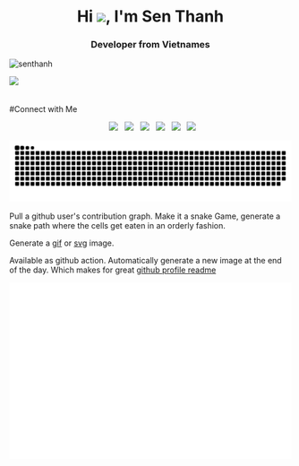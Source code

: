 <h1 align="center"> Hi <img src="https://img.icons8.com/plasticine/100/000000/facebook.png" width="25">, I'm Sen Thanh </h1>
<h3 align="center"> Developer from Vietnames</h3>
<p align="left"> <img src="https://komarev.com/ghpvc/?username=manhkhac&color=ff69b4" alt="senthanh" /> </p>
<p align="left"> <a href="https://github.com/ryo-ma/github-profile-trophy">
  <img width=800 src="https://github-profile-trophy.vercel.app/?username=manhkhac&column=8&theme=gruvbox&no-frame=true"/></a> 
</p>
<br>
#Connect with Me
<p align="center">
&nbsp; <a href="https://twitter.com/nguyenmanh" target="_blank" rel="noopener noreferrer"><img src="https://img.icons8.com/plasticine/100/000000/twitter.png" width="100" /></a>  
&nbsp; <a href="https://www.instagram.com/manhklove1" target="_blank" rel="noopener noreferrer"><img src="https://img.icons8.com/plasticine/100/000000/instagram-new.png" width="100" /></a>  
&nbsp; <a href="https://github.com/manhkhac" target="_blank" rel="noopener noreferrer"><img src="https://img.icons8.com/plasticine/100/000000/github.png" width="100" /></a>
&nbsp; <a href="https://www.facebook.com/manhict" target="_blank" rel="noopener noreferrer"><img src="https://img.icons8.com/plasticine/100/000000/facebook.png"  width="100" /></a>
&nbsp; <a href="https://t.me/manhkhac" target="_blank" rel="noopener noreferrer"><img src="https://img.icons8.com/plasticine/100/000000/telegram-app.png"  width="97" /></a>
&nbsp; <a href="mailto:nguyenmanhict@gmail.com" target="_blank" rel="noopener noreferrer"><img src="https://img.icons8.com/plasticine/100/000000/gmail.png"  width="100" /></a>
</p>

![](https://github.com/Platane/snk/raw/output/github-contribution-grid-snake.svg)

Pull a github user's contribution graph.
Make it a snake Game, generate a snake path where the cells get eaten in an orderly fashion.

Generate a [gif](https://github.com/Platane/snk/raw/output/github-contribution-grid-snake.gif) or [svg](https://github.com/Platane/snk/raw/output/github-contribution-grid-snake.svg) image.

Available as github action. Automatically generate a new image at the end of the day. Which makes for great [github profile readme](https://docs.github.com/en/free-pro-team@latest/github/setting-up-and-managing-your-github-profile/managing-your-profile-readme)

<!-- trungquandev -->
<a href="#" target="_blank">
  <img src="D-Jukie.svg" width="1200" alt="Click to see the source" />
</a>
